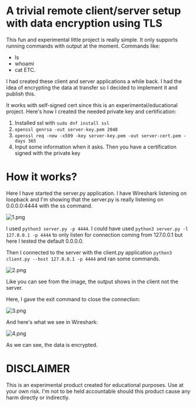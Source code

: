 # A trivial remote client/server setup with data encryption using TLS

This fun and experimental little project is really simple. It only supports running commands with output at the moment. Commands like:
- ls
- whoami
- cat
ETC.

I had created these client and server applications a while back. I had the idea of encrypting the data at transfer so I decided to implement it and publish this.

It works with self-signed cert since this is an experimental/educational project. Here's how I created the needed private key and certification:
1. Installed ssl with `sudo dnf install ssl`
2. `openssl genrsa -out server-key.pem 2048`
3. `openssl req -new -x509 -key server-key.pem -out server-cert.pem -days 365`
4. Input some information when it asks. Then you have a certification signed with the private key

# How it works?

Here I have started the server.py application. I have Wireshark listening on loopback and I'm showing that the server.py is really listening on 0.0.0.0:4444 with the ss command.

![1.png](1.png)

I used `python3 server.py -p 4444`. I could have used `python3 server.py -l 127.0.0.1 -p 4444` to only listen for connection coming from 127.0.0.1 but here I tested the default 0.0.0.0.

Then I connected to the server with the client.py application `python3 client.py --host 127.0.0.1 -p 4444` and ran some commands.

![2.png](2.png)

Like you can see from the image, the output shows in the client not the server.

Here, I gave the exit command to close the connection:

![3.png](3.png)

And here's what we see in Wireshark:

![4.png](4.png)

As we can see, the data is encrypted.

# DISCLAIMER

This is an experimental product created for educational purposes. Use at your own risk. I'm not to be held accountable should this product cause any harm directly or indirectly.
